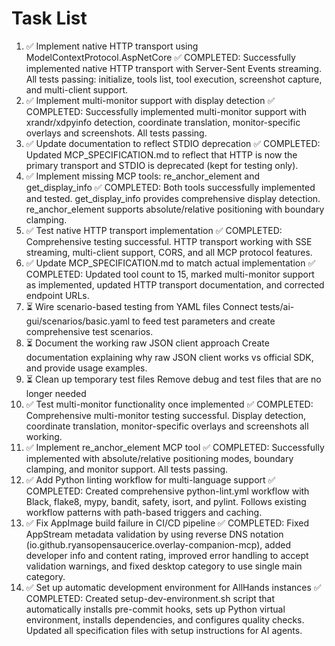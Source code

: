# Task List

1. ✅ Implement native HTTP transport using ModelContextProtocol.AspNetCore
✅ COMPLETED: Successfully implemented native HTTP transport with Server-Sent Events streaming. All tests passing: initialize, tools list, tool execution, screenshot capture, and multi-client support.
2. ✅ Implement multi-monitor support with display detection
✅ COMPLETED: Successfully implemented multi-monitor support with xrandr/xdpyinfo detection, coordinate translation, monitor-specific overlays and screenshots. All tests passing.
3. ✅ Update documentation to reflect STDIO deprecation
✅ COMPLETED: Updated MCP_SPECIFICATION.md to reflect that HTTP is now the primary transport and STDIO is deprecated (kept for testing only).
4. ✅ Implement missing MCP tools: re_anchor_element and get_display_info
✅ COMPLETED: Both tools successfully implemented and tested. get_display_info provides comprehensive display detection. re_anchor_element supports absolute/relative positioning with boundary clamping.
5. ✅ Test native HTTP transport implementation
✅ COMPLETED: Comprehensive testing successful. HTTP transport working with SSE streaming, multi-client support, CORS, and all MCP protocol features.
6. ✅ Update MCP_SPECIFICATION.md to match actual implementation
✅ COMPLETED: Updated tool count to 15, marked multi-monitor support as implemented, updated HTTP transport documentation, and corrected endpoint URLs.
7. ⏳ Wire scenario-based testing from YAML files
Connect tests/ai-gui/scenarios/basic.yaml to feed test parameters and create comprehensive test scenarios.
8. ⏳ Document the working raw JSON client approach
Create documentation explaining why raw JSON client works vs official SDK, and provide usage examples.
9. ⏳ Clean up temporary test files
Remove debug and test files that are no longer needed
10. ✅ Test multi-monitor functionality once implemented
✅ COMPLETED: Comprehensive multi-monitor testing successful. Display detection, coordinate translation, monitor-specific overlays and screenshots all working.
11. ✅ Implement re_anchor_element MCP tool
✅ COMPLETED: Successfully implemented with absolute/relative positioning modes, boundary clamping, and monitor support. All tests passing.
12. ✅ Add Python linting workflow for multi-language support
✅ COMPLETED: Created comprehensive python-lint.yml workflow with Black, flake8, mypy, bandit, safety, isort, and pylint. Follows existing workflow patterns with path-based triggers and caching.
13. ✅ Fix AppImage build failure in CI/CD pipeline
✅ COMPLETED: Fixed AppStream metadata validation by using reverse DNS notation (io.github.ryansopensaucerice.overlay-companion-mcp), added developer info and content rating, improved error handling to accept validation warnings, and fixed desktop category to use single main category.
14. ✅ Set up automatic development environment for AllHands instances
✅ COMPLETED: Created setup-dev-environment.sh script that automatically installs pre-commit hooks, sets up Python virtual environment, installs dependencies, and configures quality checks. Updated all specification files with setup instructions for AI agents.

